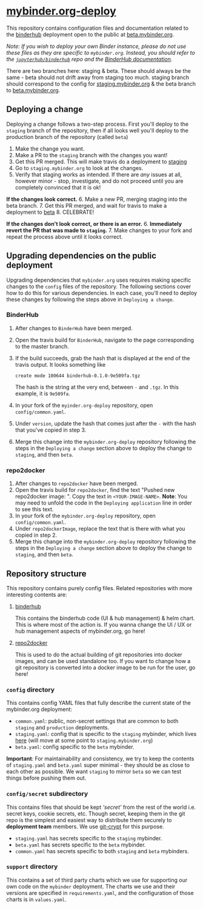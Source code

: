 # [mybinder.org-deploy][]

This repository contains configuration files and documentation related to the
[binderhub](https://github.com/jupyterhub/binderhub) deployment open to the
public at [beta.mybinder.org](https://beta.mybinder.org).

*Note: If you wish to deploy your own Binder instance, please do not use these
files as they are specific to `mybinder.org`. Instead, you should refer
to the [`jupyterhub/binderhub`][] repo and the [BinderHub documentation][].*

There are two branches here: staging & beta. These should always be the same -
beta should not drift away from staging too much. staging branch should
correspond to the config
for [staging.mybinder.org](https://staging.mybinder.org) & the beta branch
to [beta.mybinder.org](https://beta.mybinder.org).

## Deploying a change

Deploying a change follows a two-step process. First you'll deploy to
the `staging` branch of the repository, then if all looks well you'll deploy
to the production branch of the repository (called `beta`)

1. Make the change you want.
2. Make a PR to the `staging` branch with the changes you want!
3. Get this PR merged. This will make travis do a deployment
   to [staging](https://staging.mybinder.org)
4. Go to `staging.mybinder.org` to look at the changes.
5. Verify that staging works as intended. If there are *any* issues at all,
   however minor - stop, investigate, and do not proceed until you are
   completely convinced that it is ok!

**If the changes look correct.**
6. Make a new PR, merging staging into the beta branch.
7. Get this PR merged, and wait for travis to make a deployment
   to [beta](https://beta.mybinder.org)
8. CELEBRATE!

**If the changes don't look correct, or there is an error.**
6. **Immediately revert the PR that was made to `staging`.**
7. Make changes to your fork and repeat the process above until it looks
   correct.

## Upgrading dependencies on the public deployment
Upgrading dependencies that `mybinder.org` uses requires making specific changes
to the `config` files of the repository. The following sections cover how to do
this for various dependencies. In each case, you'll need to deploy these changes
by following the steps above in `Deploying a change`.

### BinderHub
1. After changes to `BinderHub` have been merged.
2. Open the travis build for `BinderHub`, navigate to the page corresponding to
   the master branch.
3. If the build succeeds, grab the hash that is displayed at the end of the
   travis output. It looks something like

   `create mode 100644 binderhub-0.1.0-9e509fa.tgz`

   The hash is the string at the very end, between `-` and `.tgz`. In this
   example, it is `9e509fa`.
4. In your fork of the `myinder.org-deploy` repository, open
   `config/common.yaml`.
5. Under `version`, update the hash that comes just after the `-` with the
   hash that you've copied in step 3.
6. Merge this change into the `mybinder.org-deploy` repository following the
   steps in the `Deploying a change` section above to deploy the change
   to `staging`, and then `beta`.

### repo2docker
1. After changes to `repo2docker` have been merged.
2. Open the travis build for `repo2docker`, find the text "Pushed new
   repo2docker image: <YOUR-IMAGE-NAME>". Copy the text in `<YOUR-IMAGE-NAME>`.
   **Note**: You may need to unfold the code in the `Deploying application` line
   in order to see this text.
3. In your fork of the `mybinder.org-deploy` repository,
   open `config/common.yaml`.
4. Under `repo2dockerImage`, replace the text that is there with what you copied
   in step 2.
6. Merge this change into the `mybinder.org-deploy` repository following the
   steps in the `Deploying a change` section above to deploy the change
   to `staging`, and then `beta`.

## Repository structure

This repository contains purely config files. Related repositories with more
interesting contents are:

1. [binderhub](https://github.com/jupyterhub/binderhub)

   This contains the binderhub code (UI & hub management) & helm chart. This is
   where most of the action is. If you wanna change the UI / UX or hub
   management aspects of mybinder.org, go here!

2. [repo2docker](http://github.com/jupyter/repo2docker)

   This is used to do the actual building of git repositories into docker
   images, and can be used standalone too. If you want to change how a git
   repository is converted into a docker image to be run for the user, go here!

### `config` directory

This contains config YAML files that fully describe the current state of the
mybinder.org deployment:

- `common.yaml`: public, non-secret settings that are common to both
  `staging` and `production` deployments.
- `staging.yaml`: config that is specific to the `staging` mybinder, which
  lives [here](https://binder.binder-staging.omgwtf.in/) (will move at some
  point to `staging.mybinder.org`)
- `beta.yaml`: config specific to the `beta` mybinder.

**Important**: For maintainability and consistency, we try to keep the contents
of `staging.yaml` and `beta.yaml` super minimal - they should be as close
to each other as possible. We want `staging` to mirror `beta` so we can test
things before pushing them out.

### `config/secret` subdirectory

This contains files that should be kept *'secret'* from the rest of the world
i.e. secret keys, cookie secrets, etc. Though secret, keeping them in the git
repo is the simplest and easiest way to distribute them securely to
**deployment team** members. We use [git-crypt](https://github.com/AGWA/git-crypt)
for this purpose.

- `staging.yaml` has secrets specific to the `staging` mybinder.
- `beta.yaml` has secrets specific to the `beta` mybinder.
- `common.yaml` has secrets specific to both `staging` and `beta` mybinders.

### `support` directory

This contains a set of third party charts which we use for supporting our own
code on the `mybinder` deployment. The charts we use and their versions are
specified in `requirements.yaml`, and the configuration of those charts is in
`values.yaml`.

[mybinder.org-deploy]: https://github.com/jupyterhub/mybinder.org-deploy
[BinderHub documentation]: https://binderhub.readthedocs.io/en/latest/
[`jupyterhub/binderhub`]: https://github.com/jupyterhub/binderhub
